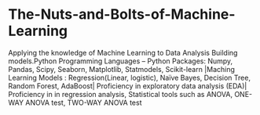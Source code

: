 # The-Nuts-and-Bolts-of-Machine-Learning
Applying the knowledge of Machine Learning to Data Analysis
Building models.Python Programming Languages – Python Packages: Numpy, Pandas, Scipy, Seaborn, Matplotlib, Statmodels, Scikit-learn |Maching Learning Models : Regression(Linear, logistic), Naïve Bayes, Decision Tree, Random Forest, AdaBoost| Proficiency in exploratory data analysis (EDA)| Proficiency in in regression analysis, Statistical tools such as ANOVA, ONE-WAY ANOVA test, TWO-WAY ANOVA test
